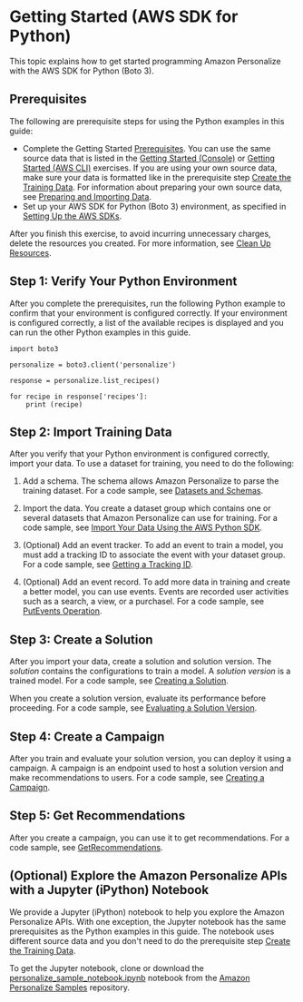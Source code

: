 # Getting Started \(AWS SDK for Python\)<a name="getting-started-python"></a>

This topic explains how to get started programming Amazon Personalize with the AWS SDK for Python \(Boto 3\)\.

## Prerequisites<a name="gs-sdk-prerequisites"></a>

The following are prerequisite steps for using the Python examples in this guide:
+ Complete the Getting Started [Prerequisites](getting-started.md#gs-prerequisites)\. You can use the same source data that is listed in the [Getting Started \(Console\)](getting-started-console.md) or [Getting Started \(AWS CLI\)](getting-started-cli.md) exercises\. If you are using your own source data, make sure your data is formatted like in the prerequisite step [Create the Training Data](getting-started.md#gs-upload-to-bucket)\. For information about preparing your own source data, see [Preparing and Importing Data](data-prep.md)\. 
+ Set up your AWS SDK for Python \(Boto 3\) environment, as specified in [Setting Up the AWS SDKs](aws-personalize-set-up-sdks.md)\.

After you finish this exercise, to avoid incurring unnecessary charges, delete the resources you created\. For more information, see [Clean Up Resources](getting-started.md#gs-cleanup)\.

## Step 1: Verify Your Python Environment<a name="gs-python-example"></a>

After you complete the prerequisites, run the following Python example to confirm that your environment is configured correctly\. If your environment is configured correctly, a list of the available recipes is displayed and you can run the other Python examples in this guide\. 

```
import boto3

personalize = boto3.client('personalize')

response = personalize.list_recipes()

for recipe in response['recipes']:
    print (recipe)
```

## Step 2: Import Training Data<a name="getting-started-python-import-dataset"></a>

After you verify that your Python environment is configured correctly, import your data\. To use a dataset for training, you need to do the following:

1. Add a schema\. The schema allows Amazon Personalize to parse the training dataset\. For a code sample, see [Datasets and Schemas](how-it-works-dataset-schema.md)\.

1. Import the data\. You create a dataset group which contains one or several datasets that Amazon Personalize can use for training\. For a code sample, see [Import Your Data Using the AWS Python SDK](data-prep-importing.md#python-import-ex)\.

1. \(Optional\) Add an event tracker\. To add an event to train a model, you must add a tracking ID to associate the event with your dataset group\. For a code sample, see [Getting a Tracking ID](recording-events.md#event-get-tracker)\.

1. \(Optional\) Add an event record\. To add more data in training and create a better model, you can use events\. Events are recorded user activities such as a search, a view, or a purchasel\. For a code sample, see [PutEvents Operation](recording-events.md#event-record-api)\.

## Step 3: Create a Solution<a name="getting-started-python-create-solution"></a>

After you import your data, create a solution and solution version\. The *solution* contains the configurations to train a model\. A *solution version* is a trained model\. For a code sample, see [Creating a Solution](training-deploying-solutions.md)\.

When you create a solution version, evaluate its performance before proceeding\. For a code sample, see [Evaluating a Solution Version](working-with-training-metrics.md)\.

## Step 4: Create a Campaign<a name="getting-started-python-deploy-solution"></a>

After you train and evaluate your solution version, you can deploy it using a campaign\. A campaign is an endpoint used to host a solution version and make recommendations to users\. For a code sample, see [Creating a Campaign](campaigns.md)\.

## Step 5: Get Recommendations<a name="getting-started-python-get-recommendations"></a>

After you create a campaign, you can use it to get recommendations\. For a code sample, see [GetRecommendations](getting-real-time-recommendations.md#recommendations)\.

## \(Optional\) Explore the Amazon Personalize APIs with a Jupyter \(iPython\) Notebook<a name="gs-jupyter-notebook"></a>

We provide a Jupyter \(iPython\) notebook to help you explore the Amazon Personalize APIs\. With one exception, the Jupyter notebook has the same prerequisites as the Python examples in this guide\. The notebook uses different source data and you don't need to do the prerequisite step [Create the Training Data](getting-started.md#gs-upload-to-bucket)\. 

To get the Jupyter notebook, clone or download the [personalize\_sample\_notebook\.ipynb](https://github.com/aws-samples/amazon-personalize-samples/blob/master/personalize_sample_notebook.ipynb) notebook from the [Amazon Personalize Samples](https://github.com/aws-samples/amazon-personalize-samples) repository\.
